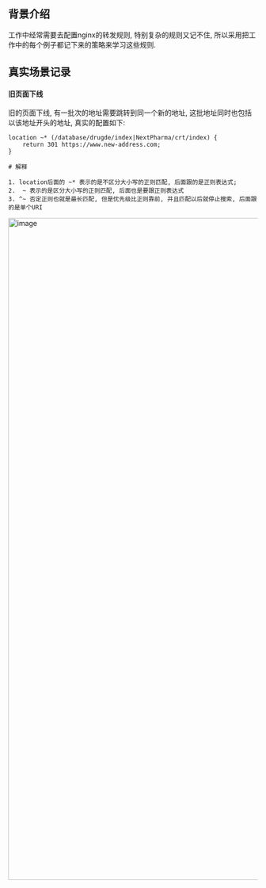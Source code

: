 ## 背景介绍

工作中经常需要去配置nginx的转发规则, 特别复杂的规则又记不住, 所以采用把工作中的每个例子都记下来的策略来学习这些规则.


## 真实场景记录

#### 旧页面下线

旧的页面下线, 有一批次的地址需要跳转到同一个新的地址, 这批地址同时也包括以该地址开头的地址, 真实的配置如下:

```nginx
location ~* (/database/drugde/index|NextPharma/crt/index) {
    return 301 https://www.new-address.com;
}

# 解释

1. location后面的 ~* 表示的是不区分大小写的正则匹配, 后面跟的是正则表达式;
2.  ~ 表示的是区分大小写的正则匹配, 后面也是要跟正则表达式
3. ^~ 否定正则也就是最长匹配, 但是优先级比正则靠前, 并且匹配以后就停止搜索, 后面跟的是单个URI 
```

<img width="1336" alt="image" src="https://github.com/wufeiqun/blog/assets/7486508/9f9d2394-a81b-4aa6-9cdb-b69d528c2e77">



